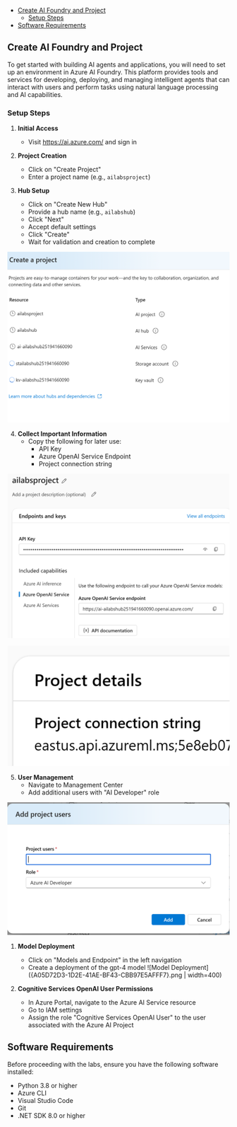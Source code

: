



- [Create AI Foundry and Project](#create-ai-foundry-and-project)
  - [Setup Steps](#setup-steps)
- [Software Requirements](#software-requirements)

## Create AI Foundry and Project

To get started with building AI agents and applications, you will need to set up an environment in Azure AI Foundry. This platform provides tools and services for developing, deploying, and managing intelligent agents that can interact with users and perform tasks using natural language processing and AI capabilities.

### Setup Steps

1. **Initial Access**
    - Visit https://ai.azure.com/ and sign in

2. **Project Creation**
    - Click on "Create Project"
    - Enter a project name (e.g., `ailabsproject`)

3. **Hub Setup**
    - Click on "Create New Hub"
    - Provide a hub name (e.g., `ailabshub`)
    - Click "Next"
    - Accept default settings
    - Click "Create"
    - Wait for validation and creation to complete

 ![Project Creation Screen]({BBD83503-D8AB-40C6-B799-3DC843309423}.png)

4. **Collect Important Information**
    - Copy the following for later use:
      - API Key
      - Azure OpenAI Service Endpoint
      - Project connection string

![API Information]({97AA7E95-E702-4F6B-9D6A-D2AAC1EE2B2A}.png)

![Connection Details]({1593A11D-28CF-473C-B2BB-B924B5B0C31E}.png)

5. **User Management**
    - Navigate to Management Center
    - Add additional users with "AI Developer" role

![User Management]({C286E8B0-5A64-4D67-B9BA-17F53F5374AC}.png)

1. **Model Deployment**
    - Click on "Models and Endpoint" in the left navigation
    - Create a deployment of the gpt-4 model
    ![Model Deployment]({A05D72D3-1D2E-41AE-BF43-CBB97E5AFFF7}.png | width=400)

2. **Cognitive Services OpenAI User Permissions**
    - In Azure Portal, navigate to the Azure AI Service resource
    - Go to IAM settings
    - Assign the role "Cognitive Services OpenAI User" to the user associated with the Azure AI Project
  
## Software Requirements

Before proceeding with the labs, ensure you have the following software installed:
- Python 3.8 or higher
- Azure CLI
- Visual Studio Code
- Git
- .NET SDK 8.0 or higher